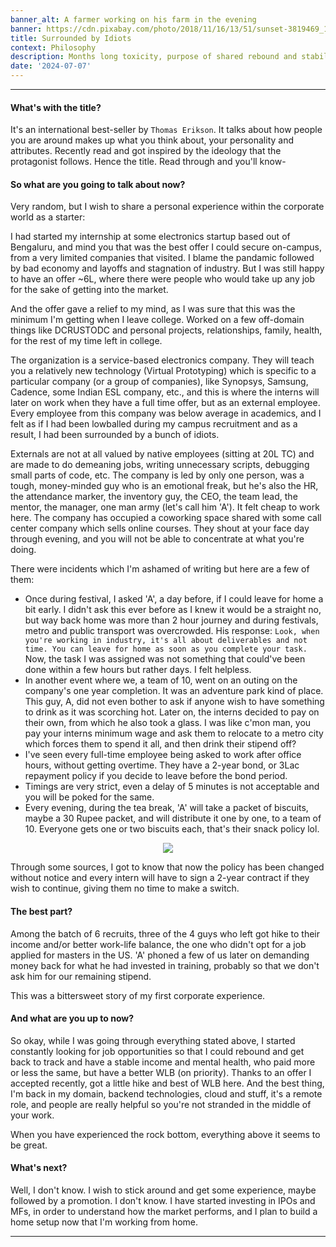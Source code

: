 ```yaml
---
banner_alt: A farmer working on his farm in the evening
banner: https://cdn.pixabay.com/photo/2018/11/16/13/51/sunset-3819469_1280.jpg
title: Surrounded by Idiots
context: Philosophy
description: Months long toxicity, purpose of shared rebound and stability.
date: '2024-07-07'
---
```


---

#### What's with the title?

It's an international best-seller by `Thomas Erikson`. It talks about how people you are around makes up what you think about, your personality and attributes. Recently read and got inspired by the ideology that the protagonist follows. Hence the title. Read through and you'll know-

#### So what are you going to talk about now?

Very random, but I wish to share a personal experience within the corporate world as a starter:

I had started my internship at some electronics startup based out of Bengaluru, and mind you that was the best offer I could secure on-campus, from a very limited companies that visited. I blame the pandamic followed by bad economy and layoffs and stagnation of industry. But I was still happy to have an offer ~6L, where there were people who would take up any job for the sake of getting into the market.

And the offer gave a relief to my mind, as I was sure that this was the minimum I'm getting when I leave college. Worked on a few off-domain things like DCRUSTODC and personal projects, relationships, family, health, for the rest of my time left in college.

The organization is a service-based electronics company. They will teach you a relatively new technology (Virtual Prototyping) which is specific to a particular company (or a group of companies), like Synopsys, Samsung, Cadence, some Indian ESL company, etc., and this is where the interns will later on work when they have a full time offer, but as an external employee. Every employee from this company was below average in academics, and I felt as if I had been lowballed during my campus recruitment and as a result, I had been surrounded by a bunch of idiots.

Externals are not at all valued by native employees (sitting at 20L TC) and are made to do demeaning jobs, writing unnecessary scripts, debugging small parts of code, etc. The company is led by only one person, was a tough, money-minded guy who is an emotional freak, but he's also the HR, the attendance marker, the inventory guy, the CEO, the team lead, the mentor, the manager, one man army (let's call him 'A'). It felt cheap to work here. The company has occupied a coworking space shared with some call center company which sells online courses. They shout at your face day through evening, and you will not be able to concentrate at what you're doing.

There were incidents which I'm ashamed of writing but here are a few of them:
- Once during festival, I asked 'A', a day before, if I could leave for home a bit early. I didn't ask this ever before as I knew it would be a straight no, but way back home was more than 2 hour journey and during festivals, metro and public transport was overcrowded. His response: `Look, when you're working in industry, it's all about deliverables and not time. You can leave for home as soon as you complete your task.` Now, the task I was assigned was not something that could've been done within a few hours but rather days. I felt helpless.
- In another event where we, a team of 10, went on an outing on the company's one year completion. It was an adventure park kind of place. This guy, A, did not even bother to ask if anyone wish to have something to drink as it was scorching hot. Later on, the interns decided to pay on their own, from which he also took a glass. I was like c'mon man, you pay your interns minimum wage and ask them to relocate to a metro city which forces them to spend it all, and then drink their stipend off?
- I've seen every full-time employee being asked to work after office hours, without getting overtime. They have a 2-year bond, or 3Lac repayment policy if you decide to leave before the bond period.
- Timings are very strict, even a delay of 5 minutes is not acceptable and you will be poked for the same.
- Every evening, during the tea break, 'A' will take a packet of biscuits, maybe a 30 Rupee packet, and will distribute it one by one, to a team of 10. Everyone gets one or two biscuits each, that's their snack policy lol.

<center>
    <img src="https://cdn.statically.io/gh/thatsameguyokay/images/main/Aarohin.jpg" style={{width: "90%"}}></img>
</center>

Through some sources, I got to know that now the policy has been changed without notice and every intern will have to sign a 2-year contract if they wish to continue, giving them no time to make a switch.

#### The best part?

Among the batch of 6 recruits, three of the 4 guys who left got hike to their income and/or better work-life balance, the one who didn't opt for a job applied for masters in the US. 'A' phoned a few of us later on demanding money back for what he had invested in training, probably so that we don't ask him for our remaining stipend.

This was a bittersweet story of my first corporate experience.

#### And what are you up to now?

So okay, while I was going through everything stated above, I started constantly looking for job opportunities so that I could rebound and get back to track and have a stable income and mental health, who paid more or less the same, but have a better WLB (on priority). Thanks to an offer I accepted recently, got a little hike and best of WLB here. And the best thing, I'm back in my domain, backend technologies, cloud and stuff, it's a remote role, and people are really helpful so you're not stranded in the middle of your work.

When you have experienced the rock bottom, everything above it seems to be great.

#### What's next?

Well, I don't know. I wish to stick around and get some experience, maybe followed by a promotion. I don't know. I have started investing in IPOs and MFs, in order to understand how the market performs, and I plan to build a home setup now that I'm working from home.

---
